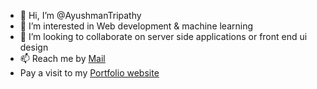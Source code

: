 - 👋 Hi, I’m @AyushmanTripathy
- 👀 I’m interested in Web development & machine learning
- 💞️ I’m looking to collaborate on server side applications or front end ui design 
- 📫 Reach me by [Mail](ayushmantripathy2004@gmail.com)
- Pay a visit to my [Portfolio website](https://ayushmantripathy.github.io/portfolio_website/)

<!---
AyushmanTripathy/AyushmanTripathy is a ✨ special ✨ repository because its `README.md` (this file) appears on your GitHub profile.
You can click the Preview link to take a look at your changes.
--->
